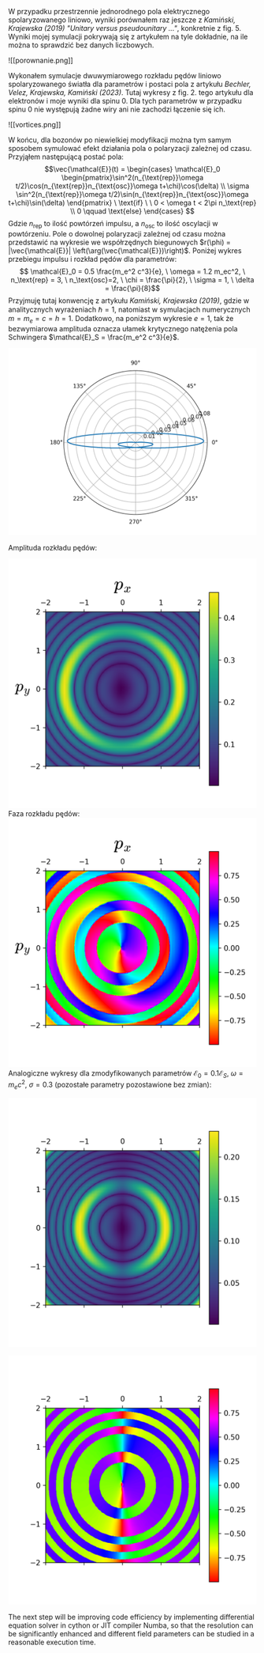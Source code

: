 W przypadku przestrzennie jednorodnego pola elektrycznego spolaryzowanego liniowo, wyniki porównałem raz jeszcze z *Kamiński, Krajewska (2019) "Unitary versus pseudounitary ..."*, konkretnie z fig. 5. Wyniki mojej symulacji pokrywają się z artykułem na tyle dokładnie, na ile można to sprawdzić bez danych liczbowych. 

![[porownanie.png]]

Wykonałem symulacje dwuwymiarowego rozkładu pędów liniowo spolaryzowanego światła dla parametrów i postaci pola z artykułu *Bechler, Velez, Krajewska, Kamiński (2023)*. Tutaj wykresy z fig. 2. tego artykułu dla elektronów i moje wyniki dla spinu 0. Dla tych parametrów w przypadku spinu 0 nie występują żadne wiry ani nie zachodzi łączenie się ich.

![[vortices.png]]

W końcu, dla bozonów po niewielkiej modyfikacji można tym samym sposobem symulować efekt działania pola o polaryzacji zależnej od czasu. Przyjąłem następującą postać pola:
$$\vec{\mathcal{E}}(t) = \begin{cases} \mathcal{E}_0 \begin{pmatrix}\sin^2(n_{\text{rep}}\omega t/2)\cos(n_{\text{rep}}n_{\text{osc}}\omega t+\chi)\cos(\delta) \\ \sigma \sin^2(n_{\text{rep}}\omega t/2)\sin(n_{\text{rep}}n_{\text{osc}}\omega t+\chi)\sin(\delta) \end{pmatrix} \ \text{if} \ \ 0 < \omega t < 2\pi n_\text{rep} \\ 0 \qquad \text{else} \end{cases} $$ 
Gdzie $n_{\text{rep}}$ to ilość powtórzeń impulsu, a $n_{\text{osc}}$ to ilość oscylacji w powtórzeniu.
Pole o dowolnej polaryzacji zależnej od czasu można przedstawić na wykresie we współrzędnych biegunowych $r(\phi) = |\vec{\mathcal{E}}| \left(\arg(\vec{\mathcal{E}})\right)$. Poniżej wykres przebiegu impulsu i rozkład pędów dla parametrów:
$$ \mathcal{E}_0 = 0.5  \frac{m_e^2 c^3}{e}, \ \omega = 1.2 m_ec^2, \ n_\text{rep} = 3, \ n_\text{osc}=2, \ \chi = \frac{\pi}{2}, \ \sigma = 1, \ \delta = \frac{\pi}{8}$$
Przyjmuję tutaj konwencję z artykułu *Kamiński, Krajewska (2019)*, gdzie w analitycznych wyrażeniach $\hbar = 1$, natomiast w symulacjach numerycznych $m = m_e = c = h = 1$.
Dodatkowo, na poniższym wykresie $e=1$, tak że bezwymiarowa amplituda oznacza ułamek krytycznego natężenia pola Schwingera $\mathcal{E}_S = \frac{m_e^2 c^3}{e}$.

![](./plots/polar.png)

Amplituda rozkładu pędów:

![](./plots/2D/2D_test_amp.png)
Faza rozkładu pędów:
![](./plots/2D/2D_test_ang.png)
Analogiczne wykresy dla zmodyfikowanych parametrów $\mathcal{E}_0 = 0.1 \mathcal{E}_S, \ \omega = m_e c^2, \  \sigma = 0.3$ (pozostałe parametry pozostawione bez zmian):


![](./plots/2D/2D_test_amp2.png)

![](./plots/2D/2D_test_ang2.png)

The next step will be improving code efficiency by implementing differential equation solver in cython or JIT compiler Numba, so that the resolution can be significantly enhanced and different field parameters can be studied in a reasonable execution time.
